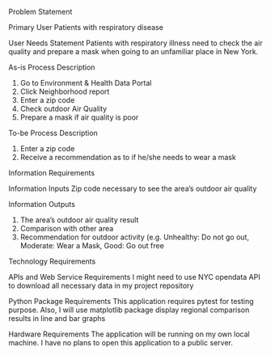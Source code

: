 Problem Statement

Primary User
Patients with respiratory disease

User Needs Statement
Patients with respiratory illness need to check the air quality and prepare a mask when going to an unfamiliar place in New York.

As-is Process Description
1.	Go to Environment & Health Data Portal
2.	Click Neighborhood report 
3.	Enter a zip code
4.	Check outdoor Air Quality
5.	Prepare a mask if air quality is poor

To-be Process Description
1.	Enter a zip code
2.	Receive a recommendation as to if he/she needs to wear a mask

Information Requirements

Information Inputs
Zip code necessary to see the area’s outdoor air quality

Information Outputs
1.	The area’s outdoor air quality result
2.	Comparison with other area
3.	Recommendation for outdoor activity 
    (e.g. Unhealthy: Do not go out, 
          Moderate: Wear a Mask, 
          Good: Go out free

Technology Requirements

APIs and Web Service Requirements
I might need to use NYC opendata API to download all necessary data in my project repository

Python Package Requirements
This application requires pytest for testing purpose. Also, I will use matplotlib package   display regional comparison results in line and bar graphs

Hardware Requirements
The application will be running on my own local machine. I have no plans to open this application to a public server.

